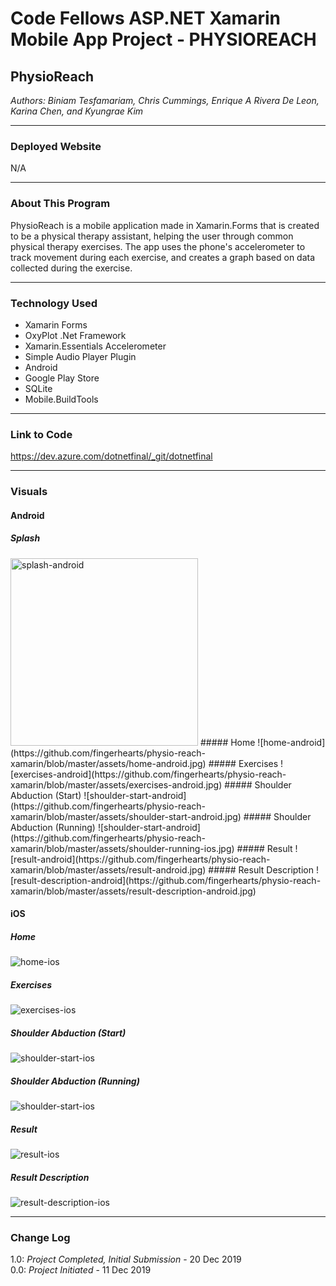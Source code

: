 # Code Fellows ASP.NET Xamarin Mobile App Project - PHYSIOREACH

## PhysioReach
*Authors: Biniam Tesfamariam, Chris Cummings, Enrique A Rivera De Leon, Karina Chen, and Kyungrae Kim*

---

### Deployed Website
N/A

---

### About This Program
PhysioReach is a mobile application made in Xamarin.Forms that is created to be a physical therapy assistant, helping the user
through common physical therapy exercises.  The app uses the phone's accelerometer to track movement during each
exercise, and creates a graph based on data collected during the exercise.

---

### Technology Used
* Xamarin Forms
* OxyPlot .Net Framework
* Xamarin.Essentials Accelerometer
* Simple Audio Player Plugin
* Android
* Google Play Store
* SQLite
* Mobile.BuildTools

---

### Link to Code
https://dev.azure.com/dotnetfinal/_git/dotnetfinal

---

### Visuals
#### Android
##### Splash
<img src="https://github.com/fingerhearts/physio-reach-xamarin/blob/master/assets/splash-android.jpg" alt="splash-android" width="300"/>
##### Home
![home-android](https://github.com/fingerhearts/physio-reach-xamarin/blob/master/assets/home-android.jpg)
##### Exercises
![exercises-android](https://github.com/fingerhearts/physio-reach-xamarin/blob/master/assets/exercises-android.jpg)
##### Shoulder Abduction (Start)
![shoulder-start-android](https://github.com/fingerhearts/physio-reach-xamarin/blob/master/assets/shoulder-start-android.jpg)
##### Shoulder Abduction (Running)
![shoulder-start-android](https://github.com/fingerhearts/physio-reach-xamarin/blob/master/assets/shoulder-running-ios.jpg)
##### Result
![result-android](https://github.com/fingerhearts/physio-reach-xamarin/blob/master/assets/result-android.jpg)
##### Result Description
![result-description-android](https://github.com/fingerhearts/physio-reach-xamarin/blob/master/assets/result-description-android.jpg)

#### iOS
##### Home
![home-ios](https://github.com/fingerhearts/physio-reach-xamarin/blob/master/assets/home-ios.PNG)
##### Exercises
![exercises-ios](https://github.com/fingerhearts/physio-reach-xamarin/blob/master/assets/exercises-ios.PNG)
##### Shoulder Abduction (Start)
![shoulder-start-ios](https://github.com/fingerhearts/physio-reach-xamarin/blob/master/assets/shoulder-start-ios.PNG)
##### Shoulder Abduction (Running)
![shoulder-start-ios](https://github.com/fingerhearts/physio-reach-xamarin/blob/master/assets/shoulder-running-ios.PNG)
##### Result
![result-ios](https://github.com/fingerhearts/physio-reach-xamarin/blob/master/assets/result-ios.PNG)
##### Result Description
![result-description-ios](https://github.com/fingerhearts/physio-reach-xamarin/blob/master/assets/result-description-ios.PNG)

---

### Change Log
1.0: *Project Completed, Initial Submission* - 20 Dec 2019  
0.0: *Project Initiated* - 11 Dec 2019  
